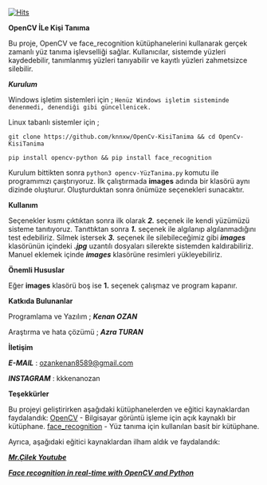 [![Hits](https://hits.sh/github.com/knnxw/OpenCv-KisiTanima.svg?style=for-the-badge&label=G%C3%B6r%C3%BCnt%C3%BCleme&color=1a1cd8&labelColor=000000)](https://hits.sh/github.com/knnxw/OpenCv-KisiTanima/)


**OpenCV İLe Kişi Tanıma**

   Bu proje, OpenCV ve face_recognition kütüphanelerini kullanarak gerçek zamanlı yüz tanıma işlevselliği sağlar.
   Kullanıcılar, sistemde yüzleri kaydedebilir, tanımlanmış yüzleri tanıyabilir ve kayıtlı yüzleri zahmetsizce silebilir.

***Kurulum*** 

   Windows işletim sistemleri için ;
   ```Henüz Windows işletim sisteminde denenmedi, denendiği gibi güncellenicek.```
   
   Linux tabanlı sistemler için ;
  
  ```git clone https://github.com/knnxw/OpenCv-KisiTanima && cd OpenCv-KisiTanima```
  
  ```pip install opencv-python && pip install face_recognition```
  
   Kurulum bittikten sonra ```python3 opencv-YüzTanima.py``` komutu ile programımızı çaıştırıyoruz.
   İlk çalıştırmada **images** adında bir klasörü aynı dizinde oluşturur. Oluşturduktan sonra önümüze seçenekleri sunacaktır.

**Kullanım**

   Seçenekler kısmı çıktıktan sonra ilk olarak ***2.*** seçenek ile kendi yüzümüzü sisteme tanıtıyoruz.
   Tanıttıktan sonra ***1.*** seçenek ile algılanıp algılanmadığını test edebiliriz. Silmek istersek ***3.*** seçenek ile silebileceğimiz gibi ***images*** klasörünün içindeki
   ***.jpg*** uzantılı dosyaları silerekte sistemden kaldırabiliriz. Manuel eklemek içinde ***images*** klasörüne resimleri yükleyebiliriz.

**Önemli Hususlar**

   Eğer **images** klasörü boş ise **1.** seçenek çalışmaz ve program kapanır.

**Katkıda Bulunanlar**

   Programlama ve Yazılım ; ***Kenan OZAN***
   
   Araştırma ve hata çözümü ; ***Azra TURAN***

**İletişim**

   ***E-MAIL*** : ozankenan8589@gmail.com
   
   ***INSTAGRAM*** : kkkenanozan

    
**Teşekkürler**

  Bu projeyi geliştirirken aşağıdaki kütüphanelerden ve eğitici kaynaklardan faydalandık:
[OpenCV](https://opencv.org/) - Bilgisayar görüntü işleme için açık kaynaklı bir kütüphane.
[face_recognition](https://pypi.org/project/face-recognition/) - Yüz tanıma için kullanılan basit bir kütüphane.

Ayrıca, aşağıdaki eğitici kaynaklardan ilham aldık ve faydalandık:

  ***[Mr.Çilek Youtube](https://www.youtube.com/@mrcilek4454)***
  
  ***[Face recognition in real-time with OpenCV and Python](https://pysource.com/2021/08/16/face-recognition-in-real-time-with-opencv-and-python/)***

   

